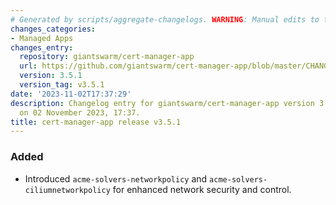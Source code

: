```yaml
---
# Generated by scripts/aggregate-changelogs. WARNING: Manual edits to this files will be overwritten.
changes_categories:
- Managed Apps
changes_entry:
  repository: giantswarm/cert-manager-app
  url: https://github.com/giantswarm/cert-manager-app/blob/master/CHANGELOG.md#351---2023-11-02
  version: 3.5.1
  version_tag: v3.5.1
date: '2023-11-02T17:37:29'
description: Changelog entry for giantswarm/cert-manager-app version 3.5.1, published
  on 02 November 2023, 17:37.
title: cert-manager-app release v3.5.1
---
```


### Added
- Introduced `acme-solvers-networkpolicy` and `acme-solvers-ciliumnetworkpolicy` for enhanced network security and control.
